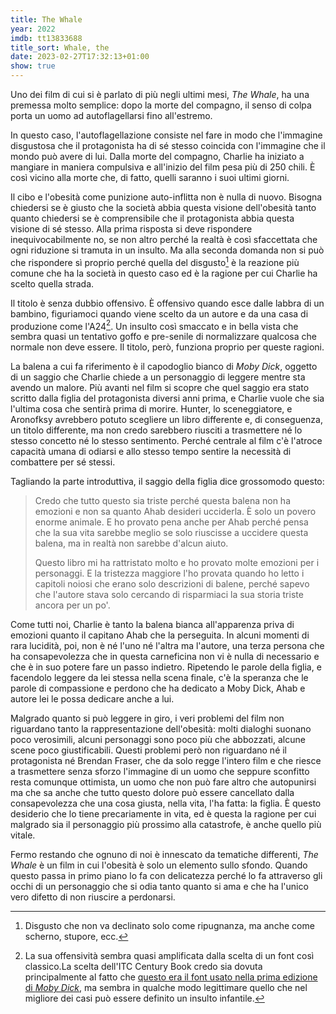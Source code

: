```yaml
---
title: The Whale
year: 2022
imdb: tt13833688
title_sort: Whale, the
date: 2023-02-27T17:32:13+01:00
show: true
---
```


Uno dei film di cui si è parlato di più negli ultimi mesi, _The Whale_, ha una premessa molto semplice: dopo la morte del compagno, il senso di colpa porta un uomo ad autoflagellarsi fino all'estremo.

In questo caso, l'autoflagellazione consiste nel fare in modo che l'immagine disgustosa che il protagonista ha di sé stesso coincida con l'immagine che il mondo può avere di lui. Dalla morte del compagno, Charlie ha iniziato a mangiare in maniera compulsiva e all'inizio del film pesa più di 250 chili. È così vicino alla morte che, di fatto, quelli saranno i suoi ultimi giorni.

Il cibo e l'obesità come punizione auto-inflitta non è nulla di nuovo. Bisogna chiedersi se è giusto che la società abbia questa visione dell'obesità tanto quanto chiedersi se è comprensibile che il protagonista abbia questa visione di sé stesso. Alla prima risposta si deve rispondere inequivocabilmente no, se non altro perché la realtà è così sfaccettata che ogni riduzione si tramuta in un insulto. Ma alla seconda domanda non si può che rispondere sì proprio perché quella del disgusto[^1] è la reazione più comune che ha la società in questo caso ed è la ragione per cui Charlie ha scelto quella strada.

Il titolo è senza dubbio offensivo. È offensivo quando esce dalle labbra di un bambino, figuriamoci quando viene scelto da un autore e da una casa di produzione come l'A24[^2]. Un insulto così smaccato e in bella vista che sembra quasi un tentativo goffo e pre-senile di normalizzare qualcosa che normale non deve essere. Il titolo, però, funziona proprio per queste ragioni.

La balena a cui fa riferimento è il capodoglio bianco di _Moby Dick_, oggetto di un saggio che Charlie chiede a un personaggio di leggere mentre sta avendo un malore. Più avanti nel film si scopre che quel saggio era stato scritto dalla figlia del protagonista diversi anni prima, e Charlie vuole che sia l'ultima cosa che sentirà prima di morire. Hunter, lo sceneggiatore, e Aronofksy avrebbero potuto scegliere un libro differente e, di conseguenza, un titolo differente, ma non credo sarebbero riusciti a trasmettere né lo stesso concetto né lo stesso sentimento. Perché centrale al film c'è l'atroce capacità umana di odiarsi e allo stesso tempo sentire la necessità di combattere per sé stessi.

Tagliando la parte introduttiva, il saggio della figlia dice grossomodo questo:

> Credo che tutto questo sia triste perché questa balena non ha emozioni e non sa quanto Ahab desideri ucciderla. È solo un povero enorme animale. E ho provato pena anche per Ahab perché pensa che la sua vita sarebbe meglio se solo riuscisse a uccidere questa balena, ma in realtà non sarebbe d'alcun aiuto.
>
> Questo libro mi ha rattristato molto e ho provato molte emozioni per i personaggi. E la tristezza maggiore l'ho provata quando ho letto i capitoli noiosi che erano solo descrizioni di balene, perché sapevo che l'autore stava solo cercando di risparmiaci la sua storia triste ancora per un po'.

Come tutti noi, Charlie è tanto la balena bianca all'apparenza priva di emozioni quanto il capitano Ahab che la perseguita. In alcuni momenti di rara lucidità, poi, non è né l'uno né l'altra ma l'autore, una terza persona che ha consapevolezza che in questa carneficina non vi è nulla di necessario e che è in suo potere fare un passo indietro. Ripetendo le parole della figlia, e facendolo leggere da lei stessa nella scena finale, c'è la speranza che le parole di compassione e perdono che ha dedicato a Moby Dick, Ahab e autore lei le possa dedicare anche a lui.

Malgrado quanto si può leggere in giro, i veri problemi del film non riguardano tanto la rappresentazione dell'obesità: molti dialoghi suonano poco verosimili, alcuni personaggi sono poco più che abbozzati, alcune scene poco giustificabili. Questi problemi però non riguardano né il protagonista né Brendan Fraser, che da solo regge l'intero film e che riesce a trasmettere senza sforzo l'immagine di un uomo che seppure sconfitto resta comunque ottimista, un uomo che non può fare altro che autopunirsi ma che sa anche che tutto questo dolore può essere cancellato dalla consapevolezza che una cosa giusta, nella vita, l'ha fatta: la figlia. È questo desiderio che lo tiene precariamente in vita, ed è questa la ragione per cui malgrado sia il personaggio più prossimo alla catastrofe, è anche quello più vitale.

Fermo restando che ognuno di noi è innescato da tematiche differenti, _The Whale_ è un film in cui l'obesità è solo un elemento sullo sfondo. Quando questo passa in primo piano lo fa con delicatezza perché lo fa attraverso gli occhi di un personaggio che si odia tanto quanto si ama e che ha l'unico vero difetto di non riuscire a perdonarsi.

[^1]: Disgusto che non va declinato solo come ripugnanza, ma anche come scherno, stupore, ecc.

[^2]: La sua offensività sembra quasi amplificata dalla scelta di un font così classico.La scelta dell'ITC Century Book credo sia dovuta principalmente al fatto che [questo era il font usato nella prima edizione di _Moby Dick_](https://natedsanders.com/blog/2016/09/moby-dick-first-edition/), ma sembra in qualche modo legittimare quello che nel migliore dei casi può essere definito un insulto infantile.
